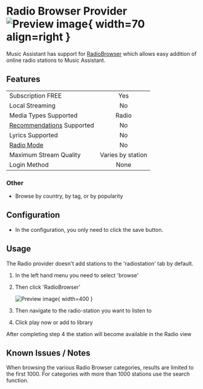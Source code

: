 # Radio Browser Provider ![Preview image](../assets/icons/radiobrowser_icon.png){ width=70 align=right }

Music Assistant has support for [RadioBrowser](https://www.radio-browser.info/) which allows easy addition of online radio stations to Music Assistant.

## Features

|           |                     |
|:-----------------------|:---------------------:|
| Subscription FREE | Yes |
| Local Streaming   | No |
| Media Types Supported | Radio |
| [Recommendations](../ui.md#view-home) Supported | No |
| Lyrics Supported | No |
| [Radio Mode](../ui.md#track-menu) | No |
| Maximum Stream Quality | Varies by station |
| Login Method | None |

### Other

- Browse by country, by tag, or by popularity

## Configuration

- In the configuration, you only need to click the save button. 

## Usage

The Radio provider doesn't add stations to the 'radiostation' tab by default.

1. In the left hand menu you need to select 'browse'
2. Then click 'RadioBrowser'

    ![Preview image](../assets/screenshots/IMG_1181.jpeg){ width=400 }

3. Then navigate to the radio-station you want to listen to
4. Click play now or add to library 

After completing step 4 the station will become available in the Radio view

## Known Issues / Notes

When browsing the various Radio Browser categories, results are limited to the first 1000. For categories with more than 1000 stations use the search function.
